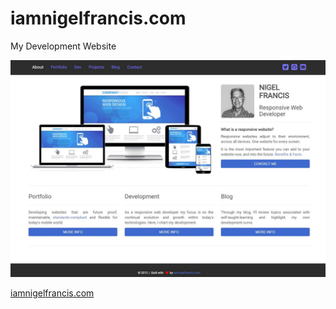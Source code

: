 # iamnigelfrancis.com
My Development Website

![Front Page](/images/iamnigelfrancis-page.JPG)

[iamnigelfrancis.com](https://iamnigelfrancis.com)
